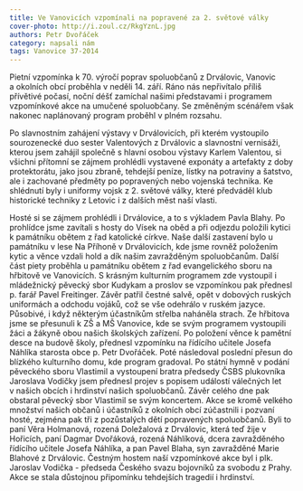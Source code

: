 ```yaml
---
title: Ve Vanovicích vzpomínali na popravené za 2. světové války
cover-photo: http://i.zoul.cz/RkgYznL.jpg
authors: Petr Dvořáček
category: napsali nám
tags: Vanovice 37-2014 
---
```


Pietní vzpomínka k 70. výročí poprav spoluobčanů z Drválovic, Vanovic a okolních obcí proběhla v neděli 14. září. Ráno nás nepřivítalo příliš přívětivé počasí, noční déšť zamíchal našimi představami i programem vzpomínkové akce na umučené spoluobčany. Se změněným scénářem však nakonec naplánovaný program proběhl v plném rozsahu. 

Po slavnostním zahájení výstavy v Drválovicích, při kterém vystoupilo sourozenecké duo sester Valentových z Drválovic a slavnostní vernisáži, kterou jsem zahájil společně s hlavní osobou výstavy Karlem Valentou, si všichni přítomní se zájmem prohlédli vystavené exponáty a artefakty z doby protektorátu, jako jsou zbraně, tehdejší peníze, lístky na potraviny a šatstvo, ale i zachované předměty po popravených nebo vojenská technika. Ke shlédnutí byly i uniformy vojsk z 2. světové války, které předváděl klub historické techniky z Letovic i z dalších měst naší vlasti. 

Hosté si se zájmem prohlédli i Drválovice, a to s výkladem Pavla Blahy. Po prohlídce jsme zavítali s hosty do Vísek na oběd a při odjezdu položili kytici k památníku obětem z řad katolické církve. Naše další zastavení bylo u památníku v lese Na Příhoně v Drválovicích, kde jsme rovněž položením kytic a věnce vzdali hold a dík našim zavražděným spoluobčanům. Další část piety proběhla u památníku obětem z řad evangelického sboru na hřbitově ve Vanovicích. S krásným kulturním programem zde vystoupil i mládežnický pěvecký sbor Kudykam a proslov se vzpomínkou pak přednesl p. farář Pavel Freitinger. Závěr patřil čestné salvě, opět v dobových ruských uniformách a odchodu vojáků, což se vše odehrálo v ruském jazyce. Působivé, i když některým účastníkům střelba naháněla strach. Ze hřbitova jsme se přesunuli k ZŠ a MŠ Vanovice, kde se svým programem vystoupili žáci a žákyně obou našich školských zařízení. Po položení věnce k pamětní desce na budově školy, přednesl vzpomínku na řídícího učitele Josefa Náhlíka starosta obce p. Petr Dvořáček. Poté následoval poslední přesun do blízkého kulturního domu, kde program gradoval. Po státní hymně v podání pěveckého sboru Vlastimil a vystoupení bratra předsedy ČSBS plukovníka Jaroslava Vodičky jsem přednesl projev s popisem událostí válečných let v našich obcích i hrdinství našich spoluobčanů. Závěr celého dne pak obstaral pěvecký sbor Vlastimil se svým koncertem. 
Akce se kromě velkého množství našich občanů i účastníků z okolních obcí zúčastnili i pozvaní hosté, zejména pak tři z pozůstalých dětí popravených spoluobčanů. Byli to paní Věra Holmanová, rozená Doležalová z Drválovic, která teď žije v Hořicích, paní Dagmar Dvořáková, rozená Náhlíková, dcera zavražděného řídícího učitele Josefa Náhlíka, a pan Pavel Blaha, syn zavražděné Marie Blahové z Drválovic. Čestným hostem naší vzpomínkové akce byl i plk. Jaroslav Vodička - předseda Českého svazu bojovníků za svobodu z Prahy. Akce se stala důstojnou připomínku tehdejších tragedií i hrdinství. 
